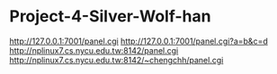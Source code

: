 # Project-4-Silver-Wolf-han

http://127.0.0.1:7001/panel.cgi
http://127.0.0.1:7001/panel.cgi?a=b&c=d
http://nplinux7.cs.nycu.edu.tw:8142/panel.cgi
http://nplinux7.cs.nycu.edu.tw:8142/~chengchh/panel.cgi